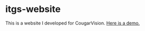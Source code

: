 # itgs-website
This is a website I developed for CougarVision. 
[Here is a demo.](https://georgehtliu.github.io/itgs-website/)
